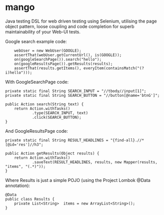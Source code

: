 mango
=====

Java testing DSL for web driven testing using Selenium, utilising the page object pattern, loose coupling and code completion for superb maintainability of your Web-UI tests.

Google search example code:

        webUser = new WebUser(GOOGLE);
        assertThat(webUser.getCurrentUrl(), is(GOOGLE));
        on(googleSearchPage()).search("hello");
        on(googleResultsPage()).getResults(results);
        assertThat(results.getItems(), everyItem(containsMatch("(?i)hello")));

With GoogleSearchPage code:

    private static final String SEARCH_INPUT = "//tbody//input[1]";
    private static final String SEARCH_BUTTON = "//button[@name='btnG']";
    
    public Action search(String text) {
        return Action.withTasks()
                .type(SEARCH_INPUT, text)
                .click(SEARCH_BUTTON);
    }

And GoogleResultsPage code:

    private static final String RESULT_HEADLINES = "{find-all}.//*[@id='res']//h3";
    
    public Action getResults(Object results) {
        return Action.withTasks()
                .saveText(RESULT_HEADLINES, results, new Mapper(results, "items", "(.*)"));
    }

Where Results is just a simple POJO (using the Project Lombok @Data annotation):

    @Data
    public class Results {
        private List<String>  items = new ArrayList<String>();
    }


